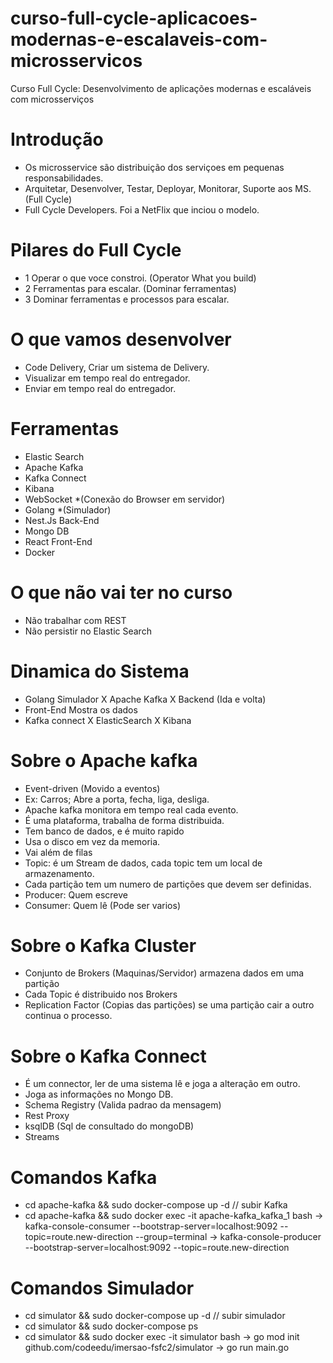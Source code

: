 # curso-full-cycle-aplicacoes-modernas-e-escalaveis-com-microsservicos
Curso Full Cycle: Desenvolvimento de aplicações modernas e escaláveis com microsserviços

# Introdução
- Os microsservice são distribuição dos serviçoes em pequenas responsabilidades.
- Arquitetar, Desenvolver, Testar, Deployar, Monitorar, Suporte aos MS. (Full Cycle)
- Full Cycle Developers. Foi a NetFlix que inciou o modelo. 

# Pilares do Full Cycle
- 1 Operar o que voce constroi. (Operator What you build)
- 2 Ferramentas para escalar. (Dominar ferramentas)
- 3 Dominar ferramentas e processos para escalar. 

# O que vamos desenvolver
- Code Delivery, Criar um sistema de Delivery.
- Visualizar em tempo real do entregador.
- Enviar em tempo real do entregador.

# Ferramentas
- Elastic Search
- Apache Kafka
- Kafka Connect
- Kibana
- WebSocket *(Conexão do Browser em servidor)
- Golang *(Simulador)
- Nest.Js Back-End
- Mongo DB
- React Front-End
- Docker

# O que não vai ter no curso 
- Não trabalhar com REST
- Não persistir no Elastic Search

# Dinamica do Sistema
- Golang Simulador X Apache Kafka X Backend (Ida e volta)
- Front-End Mostra os dados
- Kafka connect X ElasticSearch X Kibana

# Sobre o Apache kafka
- Event-driven (Movido a eventos)
- Ex: Carros; Abre a porta, fecha, liga, desliga.
- Apache kafka monitora em tempo real cada evento.
- É uma plataforma, trabalha de forma distribuida.
- Tem banco de dados, e é muito rapido
- Usa o disco em vez da memoria.
- Vai além de filas
- Topic: é um Stream de dados, cada topic tem um local de armazenamento.
- Cada partição tem um numero de partições que devem ser definidas.
- Producer: Quem escreve 
- Consumer: Quem lê (Pode ser varios)

# Sobre o Kafka Cluster
- Conjunto de Brokers (Maquinas/Servidor) armazena dados em uma partição
- Cada Topic é distribuido nos Brokers
- Replication Factor (Copias das partições) se uma partição cair a outro continua o processo.

# Sobre o Kafka Connect
- É um connector, ler de uma sistema lê e joga a alteração em outro.
- Joga as informações no Mongo DB.
- Schema Registry (Valida padrao da mensagem)
- Rest Proxy
- ksqlDB (Sql de consultado do mongoDB)
- Streams

# Comandos Kafka
- cd apache-kafka && sudo docker-compose up -d //   subir Kafka
- cd apache-kafka && sudo docker exec -it apache-kafka_kafka_1 bash
 -> kafka-console-consumer --bootstrap-server=localhost:9092 --topic=route.new-direction --group=terminal
 -> kafka-console-producer --bootstrap-server=localhost:9092 --topic=route.new-direction

# Comandos Simulador
- cd simulator && sudo docker-compose up -d //   subir simulador
- cd simulator && sudo docker-compose ps
- cd simulator && sudo docker exec -it simulator bash
 -> go mod init github.com/codeedu/imersao-fsfc2/simulator
 -> go run main.go



